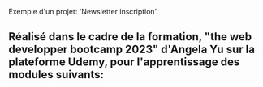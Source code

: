 Exemple d'un projet: 'Newsletter inscription'.

Réalisé dans le cadre de la formation, "the web developper bootcamp 2023" d'Angela Yu sur la plateforme Udemy, pour l'apprentissage des modules suivants:
- 

